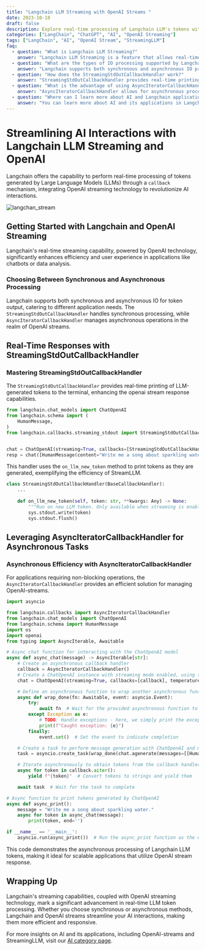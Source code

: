 ```yaml
---
title: "Langchain LLM Streaming with OpenAI Streams "
date: 2023-10-18
draft: false
description: Explore real-time processing of Langchain LLM's tokens with OpenAI streaming capabilities.
categories: ["LangChain", "ChatGPT", "AI", "OpenAI Streaming"]
tags: ["LangChain", "AI", "OpenAI Stream", "StreamingLLM"]
faq:
  - question: "What is Langchain LLM Streaming?"
    answer: "Langchain LLM Streaming is a feature that allows real-time processing of tokens generated by Large Language Models (LLMs) through a callback mechanism."
  - question: "What are the types of IO processing supported by Langchain?"
    answer: "Langchain supports both synchronous and asynchronous IO processing for token output, accommodating different application requirements."
  - question: "How does the StreamingStdOutCallbackHandler work?"
    answer: "StreamingStdOutCallbackHandler provides real-time printing of LLM-generated tokens to the terminal using the `on_llm_new_token` method."
  - question: "What is the advantage of using AsyncIteratorCallbackHandler?"
    answer: "AsyncIteratorCallbackHandler allows for asynchronous processing of Langchain LLM tokens, making it ideal for scalable and non-blocking operations."
  - question: "Where can I learn more about AI and Langchain applications?"
    answer: "You can learn more about AI and its applications in Langchain by visiting the AI category page on our website."
---
```


# Streamlining AI Interactions with Langchain LLM Streaming and OpenAI

Langchain offers the capability to perform real-time processing of tokens generated by Large Language Models (LLMs) through a `callback` mechanism, integrating OpenAI streaming technology to revolutionize AI interactions.

![langchan_stream](/img/langchain_stream.png)

## Getting Started with Langchain and OpenAI Streaming

Langchain's real-time streaming capability, powered by OpenAI technology, significantly enhances efficiency and user experience in applications like chatbots or data analysis.

### Choosing Between Synchronous and Asynchronous Processing

Langchain supports both synchronous and asynchronous IO for token output, catering to different application needs. The `StreamingStdOutCallbackHandler` handles synchronous processing, while `AsyncIteratorCallbackHandler` manages asynchronous operations in the realm of OpenAI streams.


## Real-Time Responses with StreamingStdOutCallbackHandler
### Mastering StreamingStdOutCallbackHandler
The `StreamingStdOutCallbackHandler` provides real-time printing of LLM-generated tokens to the terminal, enhancing the openai stream response capabilities.

```python
from langchain.chat_models import ChatOpenAI
from langchain.schema import (
    HumanMessage,
)
from langchain.callbacks.streaming_stdout import StreamingStdOutCallbackHandler


chat = ChatOpenAI(streaming=True, callbacks=[StreamingStdOutCallbackHandler()], temperature=0)
resp = chat([HumanMessage(content="Write me a song about sparkling water.")])
```

This handler uses the `on_llm_new_token` method to print tokens as they are generated, exemplifying the efficiency of StreamLLM.

```python
class StreamingStdOutCallbackHandler(BaseCallbackHandler):
	...
	
	def on_llm_new_token(self, token: str, **kwargs: Any) -> None:
		"""Run on new LLM token. Only available when streaming is enabled."""
		sys.stdout.write(token)
		sys.stdout.flush()

```

## Leveraging AsyncIteratorCallbackHandler for Asynchronous Tasks
### Asynchronous Efficiency with AsyncIteratorCallbackHandler
For applications requiring non-blocking operations, the `AsyncIteratorCallbackHandler` provides an efficient solution for managing OpenAI-streams.


```python
import asyncio

from langchain.callbacks import AsyncIteratorCallbackHandler
from langchain.chat_models import ChatOpenAI
from langchain.schema import HumanMessage
import os
import openai
from typing import AsyncIterable, Awaitable

# Async chat function for interacting with the ChatOpenAI model
async def async_chat(message) -> AsyncIterable[str]:
    # Create an asynchronous callback handler
    callback = AsyncIteratorCallbackHandler()
    # Create a ChatOpenAI instance with streaming mode enabled, using the callback handler and a temperature parameter
    chat = ChatOpenAI(streaming=True, callbacks=[callback], temperature=0)

    # Define an asynchronous function to wrap another asynchronous function and signal completion or exceptions using an event
    async def wrap_done(fn: Awaitable, event: asyncio.Event):
        try:
            await fn  # Wait for the provided asynchronous function to complete
        except Exception as e:
            # TODO: Handle exceptions - here, we simply print the exception information
            print(f"Caught exception: {e}")
        finally:
            event.set()  # Set the event to indicate completion

    # Create a task to perform message generation with ChatOpenAI and monitor the completion event of the callback handler
    task = asyncio.create_task(wrap_done(chat.agenerate(messages=[[HumanMessage(content=message)]], callback.done))

    # Iterate asynchronously to obtain tokens from the callback handler
    async for token in callback.aiter():
        yield f"{token}"  # Convert tokens to strings and yield them

    await task  # Wait for the task to complete

# Async function to print tokens generated by ChatOpenAI
async def async_print():
    message = "Write me a song about sparkling water."
    async for token in async_chat(message):
        print(token, end='')

if __name__ == '__main__':
    asyncio.run(async_print())  # Run the async_print function as the entry point
```

This code demonstrates the asynchronous processing of Langchain LLM tokens, making it ideal for scalable applications that utilize OpenAI stream response.



## Wrapping Up
Langchain's streaming capabilities, coupled with OpenAI streaming technology, mark a significant advancement in real-time LLM token processing. Whether you choose synchronous or asynchronous methods, Langchain and OpenAI streams streamline your AI interactions, making them more efficient and responsive.

For more insights on AI and its applications, including OpenAI-streams and StreamingLLM, visit our [AI category page](/categories/ai/).



